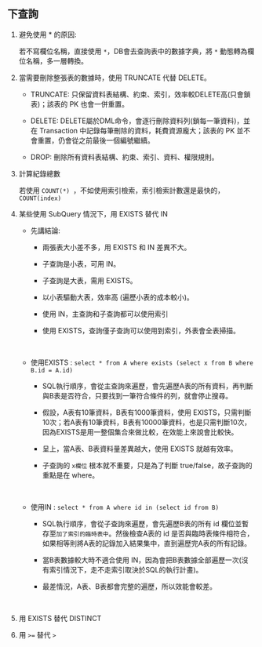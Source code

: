 ## 下查詢
1. 避免使用 * 的原因:

    若不寫欄位名稱，直接使用 `*`，DB會去查詢表中的數據字典，將 `*` 動態轉為欄位名稱，多一層轉換。

2. 當需要刪除整張表的數據時，使用 TRUNCATE 代替 DELETE。

    * TRUNCATE: 只保留資料表結構、約束、索引，效率較DELETE高(只會鎖表)；該表的 PK 也會一併重置。

    * DELETE: DELETE屬於DML命令，會逐行刪除資料列(鎖每一筆資料)，並在 Transaction 中記錄每筆刪除的資料，耗費資源龐大；該表的 PK 並不會重置，仍會從之前最後一個編號繼續。

    * DROP: 刪除所有資料表結構、約束、索引、資料、權限規則。

3. 計算紀錄總數

    若使用 `COUNT(*) `，不如使用索引檢索，索引檢索計數還是最快的，`COUNT(index)`

4. 某些使用 SubQuery 情況下，用 EXISTS 替代 IN

    * 先講結論:

        * 兩張表大小差不多，用 EXISTS 和 IN 差異不大。
        * 子查詢是小表，可用 IN。
        * 子查詢是大表，需用 EXISTS。
        * 以小表驅動大表，效率高 (遍歷小表的成本較小)。

        * 使用 IN，主查詢和子查詢都可以使用索引
        * 使用 EXISTS，查詢僅子查詢可以使用到索引，外表會全表掃描。

        <br/>

    * 使用EXISTS : `select * from A where exists (select x from B where B.id = A.id)`

        * SQL執行順序，會從主查詢來遍歷，會先遍歷A表的所有資料，再判斷與B表是否符合，只要找到一筆符合條件的列，就會停止搜尋。
        
        * 假設，A表有10筆資料，B表有1000筆資料，使用 EXISTS，只需判斷10次；若A表有10筆資料，B表有10000筆資料，也是只需判斷10次，因為EXISTS是用一整個集合來做比較，在效能上來說會比較快。

        * 呈上，當A表、B表資料量差異越大，使用 EXISTS 就越有效率。

        * 子查詢的 `x欄位` 根本就不重要，只是為了判斷 true/false，故子查詢的重點是在 where。

        <br/>


    * 使用IN : `select * from A where id in (select id from B)`

        * SQL執行順序，會從子查詢來遍歷，會先遍歷B表的所有 id 欄位並暫存至`加了索引的臨時表中`。然後檢查A表的 id 是否與臨時表條件相符合，如果相等則將A表的記錄加入結果集中，直到遍歷完A表的所有記錄。

        * 當B表數據較大時不適合使用 IN，因為會把B表數據全部遍歷一次(沒有索引情況下，走不走索引取決於SQL的執行計畫)。

        * 最差情況，A表、B表都會完整的遍歷，所以效能會較差。

        <br/>


5. 用 EXISTS 替代 DISTINCT

6. 用 `>=` 替代 `>`

<br/>

<br/>


